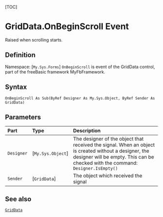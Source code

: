 [TOC]
# GridData.OnBeginScroll Event
Raised when scrolling starts.
## Definition
Namespace: [`My.Sys.Forms`]
`OnBeginScroll` is event of the GridData control, part of the freeBasic framework MyFbFramework.
## Syntax
```freeBasic
OnBeginScroll As Sub(ByRef Designer As My.Sys.Object, ByRef Sender As GridData)
```

## Parameters

|Part|Type|Description|
| :------------ | :------------ | :------------ |
|`Designer`|[`My.Sys.Object`]|The designer of the object that received the signal. When an object is created without a designer, the designer will be empty. This can be checked with the command: `Designer.IsEmpty()`|
|`Sender`|[`GridData`]|The object which received the signal|

## See also
[`GridData`](GridData.md)
